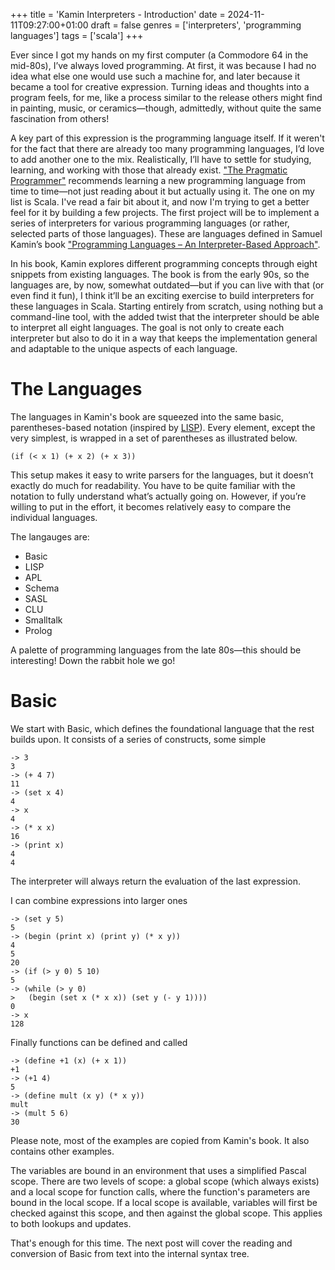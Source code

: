 +++
title = 'Kamin Interpreters - Introduction'
date = 2024-11-11T09:27:00+01:00
draft = false
genres = ['interpreters', 'programming languages']
tags = ['scala']
+++

Ever since I got my hands on my first computer (a Commodore 64 in the mid-80s), I’ve always loved programming. At 
first, it was because I had no idea what else one would use such a machine for, and later because it became a tool 
for creative expression. Turning ideas and thoughts into a program feels, for me, like a process similar to the 
release others might find in painting, music, or ceramics—though, admittedly, without quite the same fascination 
from others!

A key part of this expression is the programming language itself. If it weren't for the fact that there are already 
too many programming languages, I’d love to add another one to the mix. Realistically, I’ll have to settle for 
studying, learning, and working with those that already exist. ["The Pragmatic Programmer"](https://en.wikipedia.org/wiki/The_Pragmatic_Programmer) recommends learning a new programming language from time to time—not just 
reading about it but actually using it. The one on my list is Scala. I've read a fair bit about it, and now I'm 
trying to get a better feel for it by building a few projects. The first project will be to implement a series of 
interpreters for various programming languages (or rather, selected parts of those languages). These are languages 
defined in Samuel Kamin’s book ["Programming Languages – An Interpreter-Based Approach"](https://kamin.cs.illinois.edu/pubs.html).

In his book, Kamin explores different programming concepts through eight snippets from existing languages. The book 
is from the early 90s, so the languages are, by now, somewhat outdated—but if you can live with that (or even find 
it fun), I think it’ll be an exciting exercise to build interpreters for these languages in Scala. Starting entirely 
from scratch, using nothing but a command-line tool, with the added twist that the interpreter should be able to 
interpret all eight languages. The goal is not only to create each interpreter but also to do it in a way that keeps 
the implementation general and adaptable to the unique aspects of each language.

# The Languages
The languages in Kamin's book are squeezed into the same basic, parentheses-based notation 
(inspired by [LISP](https://en.wikipedia.org/wiki/Lisp_(programming_language))). Every element, 
except the very simplest, is wrapped in a set of parentheses as illustrated below.
```
(if (< x 1) (+ x 2) (+ x 3))
```
This setup makes it easy to write parsers for the languages, but it doesn’t exactly do much for readability. 
You have to be quite familiar with the notation to fully understand what’s actually going on. However, if you’re 
willing to put in the effort, it becomes relatively easy to compare the individual languages. 

The langauges are:
* Basic
* LISP
* APL
* Schema
* SASL
* CLU
* Smalltalk
* Prolog

A palette of programming languages from the late 80s—this should be interesting! Down the rabbit hole we go!

# Basic
We start with Basic, which defines the foundational language that the rest builds upon. 
It consists of a series of constructs, some simple
```
-> 3
3
-> (+ 4 7)
11
-> (set x 4)
4
-> x
4
-> (* x x)
16
-> (print x)
4
4
```
The interpreter will always return the evaluation of the last expression.

I can combine expressions into larger ones
```
-> (set y 5)
5
-> (begin (print x) (print y) (* x y))
4
5
20
-> (if (> y 0) 5 10)
5
-> (while (> y 0)
>   (begin (set x (* x x)) (set y (- y 1))))
0
-> x
128
```
Finally functions can be defined and called
```
-> (define +1 (x) (+ x 1))
+1
-> (+1 4)
5
-> (define mult (x y) (* x y))
mult
-> (mult 5 6)
30
```

Please note, most of the examples are copied from Kamin's book. It also contains other examples.

The variables are bound in an environment that uses a simplified Pascal scope. There are two levels of scope: a global 
scope (which always exists) and a local scope for function calls, where the function's parameters are bound 
in the local scope. If a local scope is available, variables will first be checked against this scope, and then 
against the global scope. This applies to both lookups and updates.

That's enough for this time. The next post will cover the reading and conversion of Basic from text into the 
internal syntax tree.
